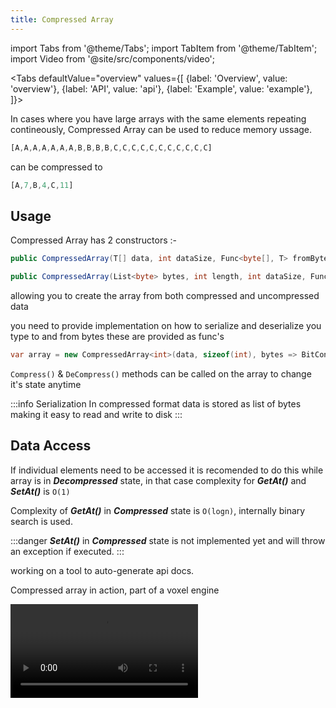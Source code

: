 ```yaml
---
title: Compressed Array
---
```


import Tabs from '@theme/Tabs';
import TabItem from '@theme/TabItem';
import Video from '@site/src/components/video';

<Tabs
  defaultValue="overview"
  values={[
    {label: 'Overview', value: 'overview'},
    {label: 'API', value: 'api'},
    {label: 'Example', value: 'example'},
  ]}>
<TabItem value="overview">

In cases where you have large arrays with the same elements repeating contineously, Compressed Array can be used to reduce memory ussage.

```javascript title="Uncompressed Array"
[A,A,A,A,A,A,A,B,B,B,B,C,C,C,C,C,C,C,C,C,C,C]
```

can be compressed to

```javascript title="Compressed Array"
[A,7,B,4,C,11]
```

## Usage

Compressed Array has 2 constructors :-

```csharp
public CompressedArray(T[] data, int dataSize, Func<byte[], T> fromBytes, Func<T, byte[]> getBytes) { }

public CompressedArray(List<byte> bytes, int length, int dataSize, Func<byte[], T> fromBytes, Func<T, byte[]> getBytes) { }
```
allowing you to create the array from both compressed and uncompressed data


you need to provide implementation on how to serialize and deserialize you type to and from bytes
these are provided as func's

```csharp title="Compressed Array of int's"
var array = new CompressedArray<int>(data, sizeof(int), bytes => BitConverter.ToInt32(bytes, 0), BitConverter.GetBytes);
```
`Compress()` & `DeCompress()` methods can be called on the array to change it's state anytime

:::info Serialization
In compressed format data is stored as list of bytes making it easy to read and write to disk
:::

## Data Access

If individual elements need to be accessed it is recomended to do this while array is in ***Decompressed*** state, in that case complexity for ***GetAt()*** and ***SetAt()*** is `O(1)`

Complexity of ***GetAt()*** in ***Compressed*** state is `O(logn)`, internally binary search is used.

:::danger
***SetAt()*** in ***Compressed*** state is not implemented yet and will throw an exception if executed.
:::

</TabItem>
<TabItem value="api">
working on a tool to auto-generate api docs.
</TabItem>
<TabItem value="example">

Compressed array in action, part of a voxel engine

<Video src="https://www.youtube.com/embed/a4wjYq3jN4g"/>

</TabItem>
</Tabs>